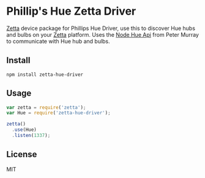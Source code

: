 # Phillip's Hue Zetta Driver

[Zetta](http://zettajs.io) device package for Phillips Hue Driver, use this to discover Hue hubs and bulbs on your [Zetta](http://zettajs.io) platform. Uses the [Node Hue Api](https://github.com/peter-murray/node-hue-api) from Peter Murray to communicate with Hue hub and bulbs.

## Install

```
npm install zetta-hue-driver
```

## Usage

```js
var zetta = require('zetta');
var Hue = require('zetta-hue-driver');

zetta()
  .use(Hue)
  .listen(1337);
```

## License

MIT
